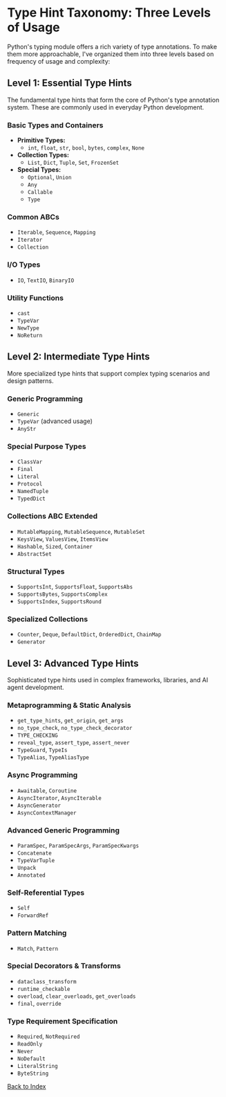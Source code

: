 # Type Hint Taxonomy: Three Levels of Usage

Python's typing module offers a rich variety of type annotations. To make them more approachable, I've organized them into three levels based on frequency of usage and complexity:

## Level 1: Essential Type Hints

The fundamental type hints that form the core of Python's type annotation system. These are commonly used in everyday Python development.

### Basic Types and Containers
- **Primitive Types:**
  - `int`, `float`, `str`, `bool`, `bytes`, `complex`, `None`
- **Collection Types:**
  - `List`, `Dict`, `Tuple`, `Set`, `FrozenSet`
- **Special Types:**
  - `Optional`, `Union`
  - `Any`
  - `Callable`
  - `Type`

### Common ABCs
- `Iterable`, `Sequence`, `Mapping`
- `Iterator`
- `Collection`

### I/O Types
- `IO`, `TextIO`, `BinaryIO`

### Utility Functions
- `cast`
- `TypeVar`
- `NewType`
- `NoReturn`

## Level 2: Intermediate Type Hints

More specialized type hints that support complex typing scenarios and design patterns.

### Generic Programming
- `Generic`
- `TypeVar` (advanced usage)
- `AnyStr`

### Special Purpose Types
- `ClassVar`
- `Final`
- `Literal`
- `Protocol`
- `NamedTuple`
- `TypedDict`

### Collections ABC Extended
- `MutableMapping`, `MutableSequence`, `MutableSet`
- `KeysView`, `ValuesView`, `ItemsView`
- `Hashable`, `Sized`, `Container`
- `AbstractSet`

### Structural Types
- `SupportsInt`, `SupportsFloat`, `SupportsAbs`
- `SupportsBytes`, `SupportsComplex`
- `SupportsIndex`, `SupportsRound`

### Specialized Collections
- `Counter`, `Deque`, `DefaultDict`, `OrderedDict`, `ChainMap`
- `Generator`

## Level 3: Advanced Type Hints

Sophisticated type hints used in complex frameworks, libraries, and AI agent development.

### Metaprogramming & Static Analysis
- `get_type_hints`, `get_origin`, `get_args`
- `no_type_check`, `no_type_check_decorator`
- `TYPE_CHECKING`
- `reveal_type`, `assert_type`, `assert_never`
- `TypeGuard`, `TypeIs`
- `TypeAlias`, `TypeAliasType`

### Async Programming
- `Awaitable`, `Coroutine`
- `AsyncIterator`, `AsyncIterable`
- `AsyncGenerator`
- `AsyncContextManager`

### Advanced Generic Programming
- `ParamSpec`, `ParamSpecArgs`, `ParamSpecKwargs`
- `Concatenate`
- `TypeVarTuple`
- `Unpack`
- `Annotated`

### Self-Referential Types
- `Self`
- `ForwardRef`

### Pattern Matching
- `Match`, `Pattern`

### Special Decorators & Transforms
- `dataclass_transform`
- `runtime_checkable`
- `overload`, `clear_overloads`, `get_overloads`
- `final`, `override`

### Type Requirement Specification
- `Required`, `NotRequired`
- `ReadOnly`
- `Never`
- `NoDefault`
- `LiteralString`
- `ByteString`


[Back to Index](../../README.md)
